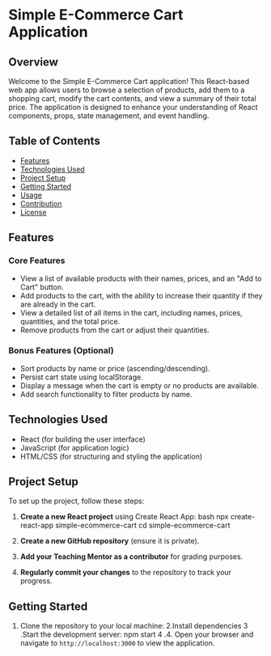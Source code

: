 # Simple E-Commerce Cart Application

## Overview

Welcome to the Simple E-Commerce Cart application! This React-based web app allows users to browse a selection of products, add them to a shopping cart, modify the cart contents, and view a summary of their total price. The application is designed to enhance your understanding of React components, props, state management, and event handling.

## Table of Contents

- [Features](#features)
- [Technologies Used](#technologies-used)
- [Project Setup](#project-setup)
- [Getting Started](#getting-started)
- [Usage](#usage)
- [Contribution](#contribution)
- [License](#license)

## Features

### Core Features


- View a list of available products with their names, prices, and an "Add to Cart" button.
- Add products to the cart, with the ability to increase their quantity if they are already in the cart.
- View a detailed list of all items in the cart, including names, prices, quantities, and the total price.
- Remove products from the cart or adjust their quantities.

### Bonus Features (Optional)

- Sort products by name or price (ascending/descending).
- Persist cart state using localStorage.
- Display a message when the cart is empty or no products are available.
- Add search functionality to filter products by name.

## Technologies Used

- React (for building the user interface)
- JavaScript (for application logic)
- HTML/CSS (for structuring and styling the application)

## Project Setup

To set up the project, follow these steps:

1. **Create a new React project** using Create React App:
bash
   npx create-react-app simple-ecommerce-cart
   cd simple-ecommerce-cart

2. **Create a new GitHub repository** (ensure it is private).

3. **Add your Teaching Mentor as a contributor** for grading purposes.

4. **Regularly commit your changes** to the repository to track your progress.

## Getting Started

1. Clone the repository to your local machine:
2.Install dependencies
3 .Start the development server:
npm start
4 .4. Open your browser and navigate to `http://localhost:3000` to view the application.


